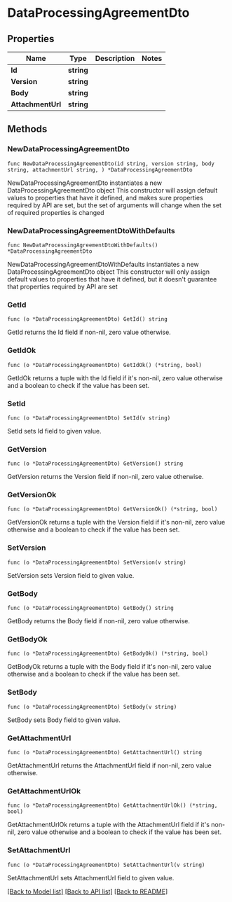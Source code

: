# DataProcessingAgreementDto

## Properties

Name | Type | Description | Notes
------------ | ------------- | ------------- | -------------
**Id** | **string** |  | 
**Version** | **string** |  | 
**Body** | **string** |  | 
**AttachmentUrl** | **string** |  | 

## Methods

### NewDataProcessingAgreementDto

`func NewDataProcessingAgreementDto(id string, version string, body string, attachmentUrl string, ) *DataProcessingAgreementDto`

NewDataProcessingAgreementDto instantiates a new DataProcessingAgreementDto object
This constructor will assign default values to properties that have it defined,
and makes sure properties required by API are set, but the set of arguments
will change when the set of required properties is changed

### NewDataProcessingAgreementDtoWithDefaults

`func NewDataProcessingAgreementDtoWithDefaults() *DataProcessingAgreementDto`

NewDataProcessingAgreementDtoWithDefaults instantiates a new DataProcessingAgreementDto object
This constructor will only assign default values to properties that have it defined,
but it doesn't guarantee that properties required by API are set

### GetId

`func (o *DataProcessingAgreementDto) GetId() string`

GetId returns the Id field if non-nil, zero value otherwise.

### GetIdOk

`func (o *DataProcessingAgreementDto) GetIdOk() (*string, bool)`

GetIdOk returns a tuple with the Id field if it's non-nil, zero value otherwise
and a boolean to check if the value has been set.

### SetId

`func (o *DataProcessingAgreementDto) SetId(v string)`

SetId sets Id field to given value.


### GetVersion

`func (o *DataProcessingAgreementDto) GetVersion() string`

GetVersion returns the Version field if non-nil, zero value otherwise.

### GetVersionOk

`func (o *DataProcessingAgreementDto) GetVersionOk() (*string, bool)`

GetVersionOk returns a tuple with the Version field if it's non-nil, zero value otherwise
and a boolean to check if the value has been set.

### SetVersion

`func (o *DataProcessingAgreementDto) SetVersion(v string)`

SetVersion sets Version field to given value.


### GetBody

`func (o *DataProcessingAgreementDto) GetBody() string`

GetBody returns the Body field if non-nil, zero value otherwise.

### GetBodyOk

`func (o *DataProcessingAgreementDto) GetBodyOk() (*string, bool)`

GetBodyOk returns a tuple with the Body field if it's non-nil, zero value otherwise
and a boolean to check if the value has been set.

### SetBody

`func (o *DataProcessingAgreementDto) SetBody(v string)`

SetBody sets Body field to given value.


### GetAttachmentUrl

`func (o *DataProcessingAgreementDto) GetAttachmentUrl() string`

GetAttachmentUrl returns the AttachmentUrl field if non-nil, zero value otherwise.

### GetAttachmentUrlOk

`func (o *DataProcessingAgreementDto) GetAttachmentUrlOk() (*string, bool)`

GetAttachmentUrlOk returns a tuple with the AttachmentUrl field if it's non-nil, zero value otherwise
and a boolean to check if the value has been set.

### SetAttachmentUrl

`func (o *DataProcessingAgreementDto) SetAttachmentUrl(v string)`

SetAttachmentUrl sets AttachmentUrl field to given value.



[[Back to Model list]](../README.md#documentation-for-models) [[Back to API list]](../README.md#documentation-for-api-endpoints) [[Back to README]](../README.md)


